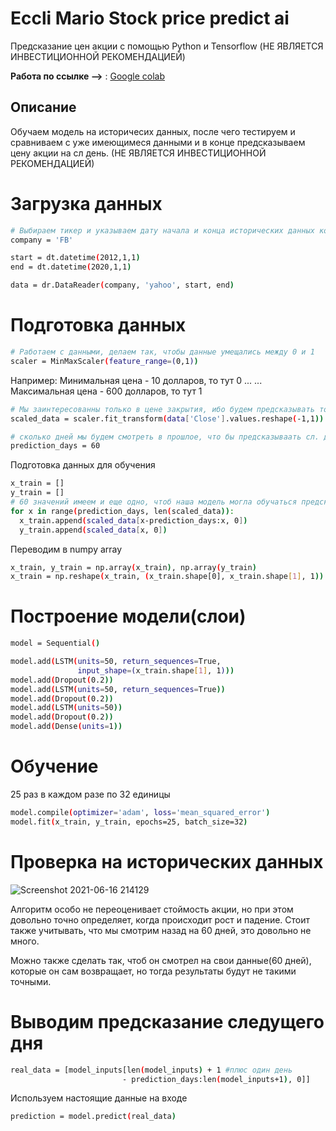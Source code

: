 # Eccli Mario Stock price predict ai
Предсказание цен акции с помощью Python и Tensorflow (НЕ ЯВЛЯЕТСЯ ИНВЕСТИЦИОННОЙ РЕКОМЕНДАЦИЕЙ)

**Работа по ссылке -->** : <a href="https://colab.research.google.com/drive/1pEa9KaqEHggrNXWwxaayIBDrlJPuO5EG?usp=sharing">Google colab</a>

## Описание
Обучаем модель на историчесих данных, после чего тестируем и сравниваем с уже имеющимеся данными и в конце предсказываем цену акции на сл день. 
(НЕ ЯВЛЯЕТСЯ ИНВЕСТИЦИОННОЙ РЕКОМЕНДАЦИЕЙ)

# Загрузка данных 

```sh
# Выбираем тикер и указываем дату начала и конца исторических данных которых мы хотим получить.
company = 'FB'

start = dt.datetime(2012,1,1)
end = dt.datetime(2020,1,1)

data = dr.DataReader(company, 'yahoo', start, end)
```

# Подготовка данных

```sh
# Работаем с данными, делаем так, чтобы данные умещались между 0 и 1
scaler = MinMaxScaler(feature_range=(0,1))
```
Например: 
Минимальная цена - 10 долларов, то тут 0
...
...
Максимальная цена - 600 долларов, то тут 1 

```sh
# Мы заинтересованны только в цене закрытия, ибо будем предсказывать только цену после закрытия бирджи.
scaled_data = scaler.fit_transform(data['Close'].values.reshape(-1,1))
```

```sh
# сколько дней мы будем смотреть в прошлое, что бы предсказываать сл. день
prediction_days = 60
```

Подготовка данных для обучения 

```sh
x_train = []
y_train = []
# 60 значений имеем и еще одно, чтоб наша модель могла обучаться предсказывать сл значение
for x in range(prediction_days, len(scaled_data)):
  x_train.append(scaled_data[x-prediction_days:x, 0])
  y_train.append(scaled_data[x, 0])
```

Переводим в numpy array 
```sh
x_train, y_train = np.array(x_train), np.array(y_train)
x_train = np.reshape(x_train, (x_train.shape[0], x_train.shape[1], 1))
```
# Построение модели(слои)

```sh
model = Sequential()

model.add(LSTM(units=50, return_sequences=True, 
               input_shape=(x_train.shape[1], 1)))
model.add(Dropout(0.2))
model.add(LSTM(units=50, return_sequences=True))
model.add(Dropout(0.2))
model.add(LSTM(units=50))
model.add(Dropout(0.2))
model.add(Dense(units=1))
```
# Обучение

25 раз в каждом разе по 32 единицы

```sh
model.compile(optimizer='adam', loss='mean_squared_error')
model.fit(x_train, y_train, epochs=25, batch_size=32)
```

# Проверка на исторических данных

![Screenshot 2021-06-16 214129](https://user-images.githubusercontent.com/56271529/122274800-a709b600-ceeb-11eb-9280-fff2632308d6.png)


Алгоритм особо не переоценивает стоймость акции, но при этом довольно точно определяет, когда происходит рост и падение.
Стоит также учитывать, что мы смотрим назад на 60 дней, это довольно не много.

Можно также сделать так, чтоб он смотрел на свои данные(60 дней), которые он сам возвращает, но тогда результаты будут не такими точными.

# Выводим предсказание следущего дня
```sh
real_data = [model_inputs[len(model_inputs) + 1 #плюс один день
                         - prediction_days:len(model_inputs+1), 0]]
```

Используем настоящие данные на входе
```sh
prediction = model.predict(real_data)
```

